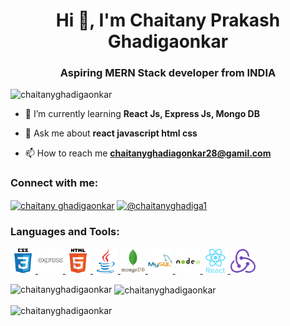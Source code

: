 <h1 align="center">Hi 👋, I'm Chaitany Prakash Ghadigaonkar</h1>
<h3 align="center">Aspiring MERN Stack developer from INDIA</h3>

<p align="left"> <img src="https://komarev.com/ghpvc/?username=chaitanyghadigaonkar&label=Profile%20views&color=0e75b6&style=flat" alt="chaitanyghadigaonkar" /> </p>

- 🌱 I’m currently learning **React Js, Express Js, Mongo DB**

- 💬 Ask me about **react javascript html css**

- 📫 How to reach me **chaitanyghadiagonkar28@gamil.com**

<h3 align="left">Connect with me:</h3>
<p align="left">
<a href="www.linkedin.com/in/chaitany-ghadigaonkar" target="blank"><img align="center" src="https://raw.githubusercontent.com/rahuldkjain/github-profile-readme-generator/master/src/images/icons/Social/linked-in-alt.svg" alt="chaitany ghadigaonkar" height="30" width="40" /></a>
<a href="https://www.hackerrank.com/chaitanyghadiga1" target="blank"><img align="center" src="https://raw.githubusercontent.com/rahuldkjain/github-profile-readme-generator/master/src/images/icons/Social/hackerrank.svg" alt="@chaitanyghadiga1" height="30" width="40" /></a>
</p>

<h3 align="left">Languages and Tools:</h3>
<p align="left"> <a href="https://www.w3schools.com/css/" target="_blank" rel="noreferrer"> <img src="https://raw.githubusercontent.com/devicons/devicon/master/icons/css3/css3-original-wordmark.svg" alt="css3" width="40" height="40"/> </a> <a href="https://expressjs.com" target="_blank" rel="noreferrer"> <img src="https://raw.githubusercontent.com/devicons/devicon/master/icons/express/express-original-wordmark.svg" alt="express" width="40" height="40"/> </a> <a href="https://www.w3.org/html/" target="_blank" rel="noreferrer"> <img src="https://raw.githubusercontent.com/devicons/devicon/master/icons/html5/html5-original-wordmark.svg" alt="html5" width="40" height="40"/> </a> <a href="https://www.java.com" target="_blank" rel="noreferrer"> <img src="https://raw.githubusercontent.com/devicons/devicon/master/icons/java/java-original.svg" alt="java" width="40" height="40"/> </a> <a href="https://www.mongodb.com/" target="_blank" rel="noreferrer"> <img src="https://raw.githubusercontent.com/devicons/devicon/master/icons/mongodb/mongodb-original-wordmark.svg" alt="mongodb" width="40" height="40"/> </a> <a href="https://www.mysql.com/" target="_blank" rel="noreferrer"> <img src="https://raw.githubusercontent.com/devicons/devicon/master/icons/mysql/mysql-original-wordmark.svg" alt="mysql" width="40" height="40"/> </a> <a href="https://nodejs.org" target="_blank" rel="noreferrer"> <img src="https://raw.githubusercontent.com/devicons/devicon/master/icons/nodejs/nodejs-original-wordmark.svg" alt="nodejs" width="40" height="40"/> </a> <a href="https://reactjs.org/" target="_blank" rel="noreferrer"> <img src="https://raw.githubusercontent.com/devicons/devicon/master/icons/react/react-original-wordmark.svg" alt="react" width="40" height="40"/> </a> <a href="https://redux.js.org" target="_blank" rel="noreferrer"> <img src="https://raw.githubusercontent.com/devicons/devicon/master/icons/redux/redux-original.svg" alt="redux" width="40" height="40"/> </a> </p>

<p><img align="left" src="https://github-readme-stats.vercel.app/api/top-langs?username=chaitanyghadigaonkar&show_icons=true&locale=en&layout=compact" alt="chaitanyghadigaonkar" /></p>

<p>&nbsp;<img align="center" src="https://github-readme-stats.vercel.app/api?username=chaitanyghadigaonkar&show_icons=true&locale=en" alt="chaitanyghadigaonkar" /></p>

<p><img align="center" src="https://github-readme-streak-stats.herokuapp.com/?user=chaitanyghadigaonkar&" alt="chaitanyghadigaonkar" /></p>
